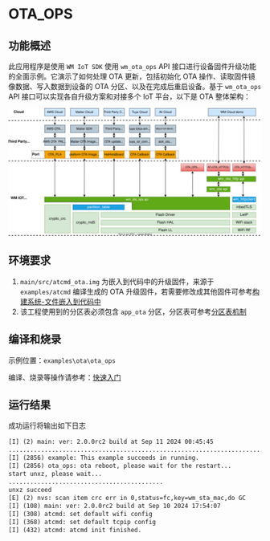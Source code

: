 # OTA_OPS

## 功能概述

此应用程序是使用 `WM IoT SDK` 使用 `wm_ota_ops` API 接口进行设备固件升级功能的全面示例。它演示了如何处理 OTA 更新，包括初始化 OTA 操作、读取固件镜像数据、写入数据到设备的 OTA 分区、以及在完成后重启设备。基于 `wm_ota_ops` API 接口可以实现各自升级方案和对接多个 IoT 平台，以下是 OTA 整体架构：

![OTA Architecture](./figure/ota_architecture.svg)

## 环境要求

1. `main/src/atcmd_ota.img` 为嵌入到代码中的升级固件，来源于 `examples/atcmd` 编译生成的 OTA 升级固件，若需要修改成其他固件可参考[构建系统-文件嵌入到代码中](https://doc.winnermicro.net/w800/zh_CN/2.2-beta.2/component_guides/build_system.html#id5)
2. 该工程使用到的分区表必须包含 `app_ota` 分区，分区表可参考[分区表机制](https://doc.winnermicro.net/w800/zh_CN/2.2-beta.2/component_guides/partition_table.html)

## 编译和烧录

示例位置：`examples\ota\ota_ops`

编译、烧录等操作请参考：[快速入门](https://doc.winnermicro.net/w800/zh_CN/2.2-beta.2/get_started/index.html)

## 运行结果

成功运行将输出如下日志

```
[I] (2) main: ver: 2.0.0rc2 build at Sep 11 2024 00:45:45
....................................................................................................
[I] (2856) example: This example succeeds in running.
[I] (2856) ota_ops: ota reboot, please wait for the restart...
start unxz, please wait...
...........................................
unxz succeed
[E] (2) nvs: scan item crc err in 0,status=fc,key=wm_sta_mac,do GC
[I] (108) main: ver: 2.0.0rc2 build at Sep 10 2024 17:54:07
[I] (308) atcmd: set default wifi config
[I] (368) atcmd: set default tcpip config
[I] (432) atcmd: atcmd init finished.
```
